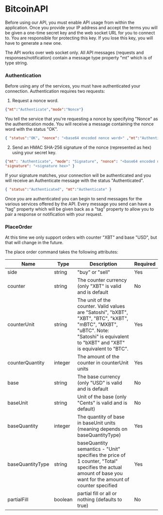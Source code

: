 # BitcoinAPI

Before using our API, you must enable API usage from within the application.  Once you provide your IP address and accept the terms you will be given a one-time secret key and the web socket URL for you to connect to.  You are responsible for protecting this key.  If you lose this key, you will have to generate a new one.

The API works over web socket only.  All API messages (requests and responses/notification) contain a message type property "mt" which is of type string.

### Authentication

Before using any of the services, you must have authenticated your connection.  Authentication requires two requests:

1. Request a nonce word.
```json
{"mt":"Authenticate","mode":"Nonce"}
```

You tell the service that you're requesting a nonce by specifying "Nonce" as the authentication mode.  You will receive a message containing the nonce word with the status "OK".

```json
{ "status":"OK", "nonce": "<base64 encoded nonce word>" ,"mt":"Authenticate"}
```

2. Send an HMAC SHA-256 signature of the nonce (represented as hex) using your secret key.

```json
{"mt": "Authenticate", "mode": "Signature", "nonce": "<base64 encoded nonce word>", 
"signature": "<signature hex>" }
```

If your signature matches, your connection will be authenticated and you will receive an Authenticate message with the status "Authenticated".

```json
{ "status":"Authenticated", "mt":"Authenticate" }
```

Once you are authenticated you can begin to send messages for the various services offered by the API.  Every message you send can have a "tag" property which will be given back as a "tag" property to allow you to pair a response or notification with your request.

### PlaceOrder

At this time we only support orders with counter "XBT" and base "USD", but that will change in the future.

The place order command takes the following attributes:

| Name       | Type       | Description       | Required |
| ---------- | ---------- | ----------------- | -------- |
| side       | string     | "buy" or "sell"   | Yes      |
| counter    | string     | The counter currency (only "XBT" is valid and is default | No  |
| counterUnit | string    | The unit of the counter.  Valid values are "Satoshi", "bXBT", "XBT", "BTC", "kXBT", "mBTC", "MXBT", "uBTC".  Note: "Satoshi" is equivalent to "bXBT" and "XBT" is equivalent to "BTC". | Yes |
| counterQuantity | integer | The amount of the counter in counterUnit units | Yes |
| base       | string     | The base currency (only "USD" is valid and is default   | No      |
| baseUnit   | string     | Unit of the base (only "Cents" is valid and is default) | No |
| baseQuantity | integer | The quantity of base in baseUnit units (meaning depends on baseQuantityType) | Yes |
| baseQuantityType | string | baseQuantity semantics - "Unit" specifies the price of 1 counter, "Total" specifies the actual amount of base you want for the amount of counter specified | Yes |
| partialFill | boolean | partial fill or all or nothing (defaults to true) | No |


